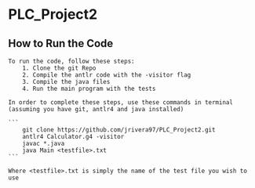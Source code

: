 # PLC_Project2

## How to Run the Code
	To run the code, follow these steps:
		1. Clone the git Repo
		2. Compile the antlr code with the -visitor flag
		3. Compile the java files
		4. Run the main program with the tests

	In order to complete these steps, use these commands in terminal (assuming you have git, antlr4 and java installed)

	```
		git clone https://github.com/jrivera97/PLC_Project2.git
		antlr4 Calculator.g4 -visitor
		javac *.java
		java Main <testfile>.txt
	```

	Where <testfile>.txt is simply the name of the test file you wish to use
